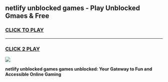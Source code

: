
## netlify unblocked games - Play Unblocked Gmaes & Free
<h3>
<a href="https://news.freeplayer.one?title=netlify_unblocked_games&ref=23F">CLICK TO PLAY</a></h3>
<hr>

<h3>
<a href="https://news.freeplayer.one?title=netlify_unblocked_games&ref=23F">CLICK 2 PLAY</a>
  
</h3>

<a href="https://news.freeplayer.one?title=netlify_unblocked_games&ref=23F/"><img src="https://clearcache.store/games.png"></a>


**netlify unblocked games games unblocked: Your Gateway to Fun and Accessible Online Gaming**

